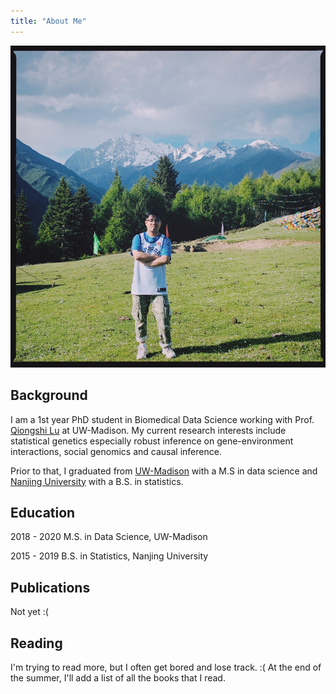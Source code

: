 ```yaml
---
title: "About Me"
---
```


![alt text](https://github.com/jmiao24/personal_website/blob/master/content/avatar.JPG?raw=true)

## Background
I am a 1st year PhD student in Biomedical Data Science working with Prof. [Qiongshi Lu](http://qlu-lab.org/) at UW-Madison. My current research interests include statistical genetics especially robust inference on gene-environment interactions, social genomics and causal inference.

Prior to that, I graduated from [UW-Madison](https://www.wisc.edu/) with a M.S in data science and [Nanjing University](https://www.nju.edu.cn/en/main.psp) with a B.S. in statistics.

## Education

2018 - 2020 M.S. in Data Science, UW-Madison

2015 - 2019 B.S. in Statistics, Nanjing University


## Publications
Not yet :(

## Reading
I'm trying to read more, but I often get bored and lose track. :( At the end of the summer, I'll add a list of all the books that I read.

